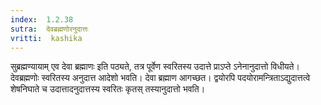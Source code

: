 ```yaml
---
index:  1.2.38
sutra:  देवब्रह्मणोरनुदात्तः
vritti:  kashika 
---
```


सुब्रह्मण्यायाम् एव देवा ब्रह्माणः इति पठ्यते, तत्र पूर्वेण स्वरितस्य उदात्ते प्राऽप्ते ऽनेनानुदात्तो विधीयते। देवब्रह्मणोः स्वरितस्य अनुदात्त आदेशो भवति। देवा ब्रह्माण आगच्छत। द्वयोरपि पदयोरामन्त्रिताऽद्युदात्तत्वे शेषनिघाते च उदात्तादनुदात्तस्य स्वरितः कृतस् तस्यानुदात्तो भवति।

